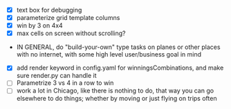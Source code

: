 - [X] text box for debugging
- [X] parameterize grid template columns
- [X] win by 3 on 4x4
- [X] max cells on screen without scrolling?
- IN GENERAL, do "build-your-own" type tasks on planes or other places with no internet, with some high level user/business goal in mind
- [X] add render keyword in config.yaml for winningsCombinations, and make sure render.py can handle it
- [ ] Parametrize 3 vs 4 in a row to win
- [ ] work a lot in Chicago, like there is nothing to do, that way you can go elsewhere to do things; whether by moving or just flying on trips often
